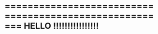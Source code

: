 =======================================================
HELLO !!!!!!!!!!!!!!!!
=======================================================
